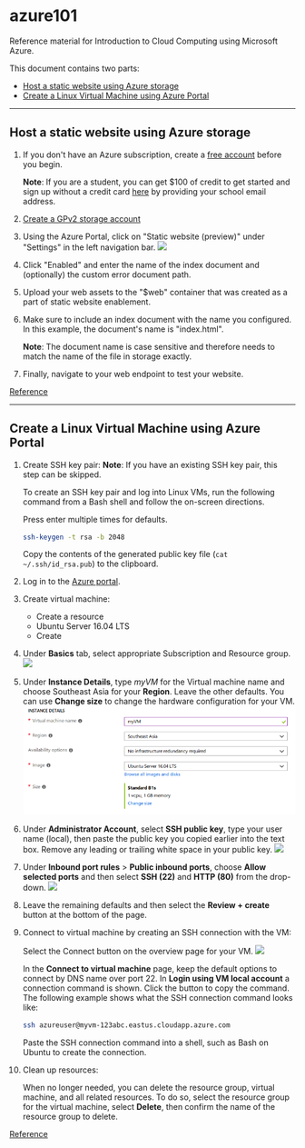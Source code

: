 # azure101
Reference material for Introduction to Cloud Computing using Microsoft Azure.

This document contains two parts:
- [Host a static website using Azure storage](#host-a-static-website-using-azure-storage)
- [Create a Linux Virtual Machine using Azure Portal](#create-a-linux-virtual-machine-using-azure-portal)

---

## Host a static website using Azure storage
1. If you don't have an Azure subscription, create a [free account](https://azure.microsoft.com/en-us/free/) before you begin.  

    **Note**: If you are a student, you can get $100 of credit to get started and sign up without a credit card [here](https://azure.microsoft.com/en-us/free/students/) by providing your school email address.

2.  [Create a GPv2 storage account](https://docs.microsoft.com/en-us/azure/storage/common/storage-quickstart-create-account?tabs=portal)

3. Using the Azure Portal, click on "Static website (preview)" under "Settings" in the left navigation bar.
![](https://docs.microsoft.com/en-us/azure/storage/blobs/media/storage-blob-static-website/storage-blob-static-website-portal-config.png)

4. Click "Enabled" and enter the name of the index document and (optionally) the custom error document path.

5. Upload your web assets to the "$web" container that was created as a part of static website enablement.

6. Make sure to include an index document with the name you configured. In this example, the document's name is "index.html".

    **Note**: The document name is case sensitive and therefore needs to match the name of the file in storage exactly.

7. Finally, navigate to your web endpoint to test your website.

[Reference](https://docs.microsoft.com/en-us/azure/storage/blobs/storage-blob-static-website)

---

## Create a Linux Virtual Machine using Azure Portal

1. Create SSH key pair:
**Note**: If you have an existing SSH key pair, this step can be skipped.

    To create an SSH key pair and log into Linux VMs, run the following command from a Bash shell and follow the on-screen directions.

    Press enter multiple times for defaults.

    ```sh
    ssh-keygen -t rsa -b 2048
    ```
    Copy the contents of the generated public key file (`cat ~/.ssh/id_rsa.pub`) to the clipboard.

2. Log in to the [Azure portal](http://portal.azure.com).

3. Create virtual machine:
    - Create a resource
    - Ubuntu Server 16.04 LTS
    - Create

4. Under **Basics** tab, select appropriate Subscription and Resource group.
![](https://docs.microsoft.com/en-us/azure/virtual-machines/linux/media/quick-create-portal/project-details.png)

5. Under **Instance Details**, type *myVM* for the Virtual machine name and choose Southeast Asia for your **Region**. Leave the other defaults. 
You can use **Change size** to change the hardware configuration for your VM.
   <kbd>
   <img src="./media/instance_details.png">
   </kbd>

6. Under **Administrator Account**, select **SSH public key**, type your user name (local), then paste the public key you copied earlier into the text box. Remove any leading or trailing white space in your public key.
![](https://docs.microsoft.com/en-us/azure/virtual-machines/linux/media/quick-create-portal/administrator-account.png)

7. Under **Inbound port rules** > **Public inbound ports**, choose **Allow selected ports** and then select **SSH (22)** and **HTTP (80)** from the drop-down.
![](https://docs.microsoft.com/en-us/azure/virtual-machines/linux/media/quick-create-portal/inbound-port-rules.png)

8. Leave the remaining defaults and then select the **Review + create** button at the bottom of the page.

9. Connect to virtual machine by creating an SSH connection with the VM:

    Select the Connect button on the overview page for your VM. 
    ![](https://docs.microsoft.com/en-us/azure/virtual-machines/linux/media/quick-create-portal/portal-quick-start-9.png)
    
    In the **Connect to virtual machine** page, keep the default options to connect by DNS name over port 22. In **Login using VM local account** a connection command is shown. Click the button to copy the command. The following example shows what the SSH connection command looks like:
    ```sh
    ssh azureuser@myvm-123abc.eastus.cloudapp.azure.com

    ```
    Paste the SSH connection command into a shell, such as Bash on Ubuntu to create the connection. 

10. Clean up resources:

    When no longer needed, you can delete the resource group, virtual machine, and all related resources. To do so, select the resource group for the virtual machine, select **Delete**, then confirm the name of the resource group to delete.

[Reference](https://docs.microsoft.com/en-us/azure/virtual-machines/linux/quick-create-portal)
